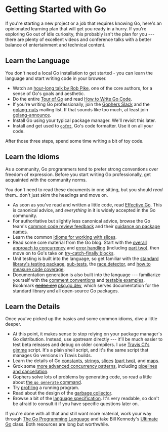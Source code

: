 # Getting Started with Go

If you're starting a new project or a job that requires knowing Go, here's an
opinionated learning plan that will get you ready in a hurry. If you're
exploring Go out of idle curiosity, this probably isn't the plan for
you --- there are plenty of excellent videos and conference talks with a better
balance of entertainment and technical content.

## Learn the Language

You don't need a local Go installation to get started - you can learn the
language and start writing code in your browser.

- Watch an [hour-long talk by Rob
   Pike](http://www.infoq.com/presentations/Go-Google), one of the core
   authors, for a sense of Go's goals and aesthetic. 
- Do the entire [Tour of Go](http://tour.golang.org) and read [How to Write Go
   Code](https://golang.org/doc/code.html).
- If you're writing Go professionally, join the [Gophers
   Slack](https://invite.slack.golangbridge.org/) and the
   [golang-nuts](https://groups.google.com/forum/#!forum/golang-nuts) mailing
   list. If that sounds like too much, at least join
   [golang-announce](https://groups.google.com/forum/#!forum/golang-announce).
- Install Go using your typical package manager. We'll revisit this later.
- Install and get used to [`gofmt`](https://blog.golang.org/go-fmt-your-code),
   Go's code formatter. Use it on all your code.

After those three steps, spend some time writing a bit of toy code.

## Learn the Idioms

As a community, Go programmers tend to prefer strong conventions over freedom
of expression. Before you start writing Go professionally, get acquainted with
the community norms.

You don't need to read these documents in one sitting, but you should *read*
them...don't just skim the headings and move on.

- As soon as you've read and written a little code, read [Effective
  Go](https://golang.org/doc/effective_go.html). This is canonical advice, and
  *everything* in it is widely accepted in the Go community.
- For authoritative but slightly less canonical advice, browse the Go team's
  [common code review
  feedback](https://github.com/golang/go/wiki/CodeReviewComments) and their
  [guidance on package names](https://blog.golang.org/package-names).
- Learn the common [idioms for working with
  slices](https://github.com/golang/go/wiki/SliceTricks).
- Read some core material from the Go blog. Start with the [overall approach to
  concurrency](https://blog.golang.org/share-memory-by-communicating) and
  [error handling](https://blog.golang.org/error-handling-and-go) (including
  [part two](https://blog.golang.org/errors-are-values)), then move on to Go's
  take on [try-catch-finally
  blocks](https://blog.golang.org/defer-panic-and-recover).
- Unit testing is built into the language, so get familiar with the [standard
  library's testing package](https://golang.org/pkg/testing/),
  [sub-tests](https://blog.golang.org/subtests), the [race
  detector](https://blog.golang.org/race-detector), and [how to measure code
  coverage](https://blog.golang.org/cover).
- Documentation generation is also built into the language --- familiarize
  yourself with the [comment
  conventions](https://blog.golang.org/godoc-documenting-go-code) and [testable
  examples](https://blog.golang.org/examples). Bookmark
  ~~[godoc.org](http://godoc.org)~~ [pkg.go.dev](https://pkg.go.dev), which
  serves documentation for the standard library and all open-source Go
  packages. 

## Learn the Details

Once you've picked up the basics and some common idioms, dive a little deeper.

- At this point, it makes sense to stop relying on your package manager's Go
  distribution. Instead, use upstream directly --- it'll be much easier to test
  beta releases and debug on older compilers. I use [Travis CI's
  gimme](https://github.com/travis-ci/gimme) script. It's a plain shell script,
  and it's the same script that manages Go versions in Travis builds.
- Learn the details of Go [constants](https://blog.golang.org/constants),
  [strings](https://blog.golang.org/strings),
  [slices](https://blog.golang.org/go-slices-usage-and-internals) ([part
  two](https://blog.golang.org/slices)), and
  [maps](https://blog.golang.org/go-maps-in-action).
- Grok some [more advanced concurrency
  patterns](https://blog.golang.org/advanced-go-concurrency-patterns),
  including [pipelines and cancellation](https://blog.golang.org/pipelines).
- Gophers solve lots of problems by generating code, so read a little about
  [the `go generate` command](https://blog.golang.org/generate).
- Try [profiling](https://blog.golang.org/profiling-go-programs) a running
  program.
- Read about the design of the [garbage
  collector](https://blog.golang.org/go15gc).
- Browse a bit of the [language specification](https://golang.org/ref/spec).
  It's very readable, so don't be afraid to consult it if you have specific
  questions later on.

If you're done with all that and still want more material, work your way
through [The Go Programming
Language](https://www.amazon.com/Programming-Language-Addison-Wesley-Professional-Computing/dp/0134190440)
and take Bill Kennedy's [Ultimate
Go](https://www.safaribooksonline.com/library/view/ultimate-go-programming/9780134757476/)
class. Both resources are long but worthwhile.
